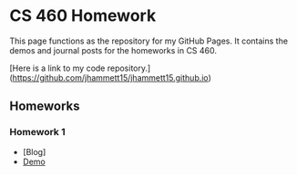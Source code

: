 # CS 460 Homework
This page functions as the repository for my GitHub Pages. It contains the demos and journal posts for the homeworks in CS 460.

[Here is a link to my code repository.] (https://github.com/jhammett15/jhammett15.github.io)

## Homeworks

### Homework 1
- [Blog]
- [Demo](https://jhammett15.github.io/HWK1/Home.html)